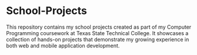 # School-Projects
This repository contains my school projects created as part of my Computer Programming coursework at Texas State Technical College. It showcases a collection of hands-on projects that demonstrate my growing experience in both web and mobile application development.
